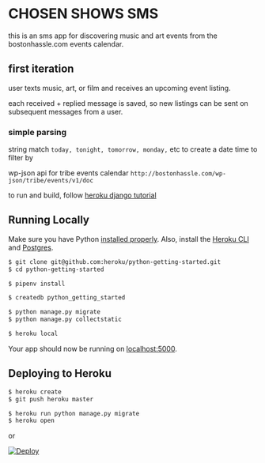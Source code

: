 # CHOSEN SHOWS SMS

this is an sms app for discovering music and art events from the bostonhassle.com events calendar.

## first iteration
user texts music, art, or film
and receives an upcoming event listing.

each received + replied message is saved, so new listings can be sent on subsequent messages from a user.

### simple parsing
string match `today, tonight, tomorrow, monday,` etc
to create a date time to filter by


wp-json api for tribe events calendar
`http://bostonhassle.com/wp-json/tribe/events/v1/doc`








to run and build, follow [heroku django tutorial](https://devcenter.heroku.com/articles/getting-started-with-)




## Running Locally

Make sure you have Python [installed properly](http://install.python-guide.org). Also, install the [Heroku CLI](https://devcenter.heroku.com/articles/heroku-cli) and [Postgres](https://devcenter.heroku.com/articles/heroku-postgresql#local-setup).

```sh
$ git clone git@github.com:heroku/python-getting-started.git
$ cd python-getting-started

$ pipenv install

$ createdb python_getting_started

$ python manage.py migrate
$ python manage.py collectstatic

$ heroku local
```

Your app should now be running on [localhost:5000](http://localhost:5000/).

## Deploying to Heroku

```sh
$ heroku create
$ git push heroku master

$ heroku run python manage.py migrate
$ heroku open
```
or

[![Deploy](https://www.herokucdn.com/deploy/button.svg)](https://heroku.com/deploy)
